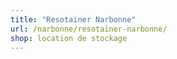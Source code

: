 ```yaml
---
title: "Resotainer Narbonne"
url: /narbonne/resotainer-narbonne/
shop: location de stockage
---
```


